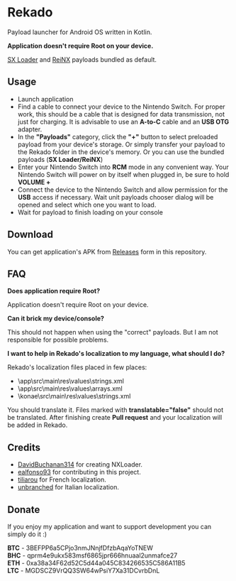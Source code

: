 # Rekado
Payload launcher for Android OS written in Kotlin.

**Application doesn't require Root on your device.**

[SX Loader](https://sx.xecuter.com/) and [ReiNX](https://reinx.guide/) payloads bundled as default.

## Usage
* Launch application
* Find a cable to connect your device to the Nintendo Switch. For proper work, this should be a cable that is designed for data transmission, not just for charging. It is advisable to use an **A-to-C** cable and an **USB OTG** adapter.
* In the **"Payloads"** category, click the **"+"** button to select preloaded payload from your device's storage. Or simply transfer your payload to the Rekado folder in the device's memory. Or you can use the bundled payloads (**SX Loader/ReiNX**)
* Enter your Nintendo Switch into **RCM** mode in any convenient way. Your Nintendo Switch will power on by itself when plugged in, be sure to hold **VOLUME +**
* Connect the device to the Nintendo Switch and allow permission for the **USB** access if necessary. Wait unit payloads chooser dialog will be opened and select which one you want to load.
* Wait for payload to finish loading on your console

## Download
You can get application's APK from [Releases](https://github.com/MenosGrante/Rekado/releases) form in this repository.

## FAQ
**Does application require Root?**

Application doesn't require Root on your device.

**Can it brick my device/console?**

This should not happen when using the "correct" payloads. But I am not responsible for possible problems.

**I want to help in Rekado's localization to my language, what should I do?**

Rekado's localization files placed in few places:
* \app\src\main\res\values\strings.xml
* \app\src\main\res\values\arrays.xml
* \konae\src\main\res\values\strings.xml

You should translate it. Files marked with **translatable="false"** should not be translated. After finishing create **Pull request** and your localization will be added in Rekado.

## Credits
* [DavidBuchanan314](https://github.com/DavidBuchanan314) for creating NXLoader.
* [ealfonso93](https://github.com/ealfonso93) for contributing in this project.
* [tiliarou](https://github.com/tiliarou) for French localization.
* [unbranched](https://github.com/unbranched) for Italian localization.

## Donate
If you enjoy my application and want to support development you can simply do it :)  

**BTC** - 3BEFPP6a5CPjo3nmJNnjfDfzbAqaYoTNEW  
**BHC** - qprm4e9ukx583msf6865jpr666hnuaal2unmafce27  
**ETH** - 0xa38a34F62d52C5d44a045C834266535C586A11B5  
**LTC** - MGDSCZ9VrQQ3SW64wPsiY7Xa31DCvrbDnL  